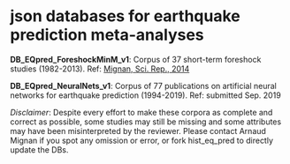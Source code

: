 
# json databases for earthquake prediction meta-analyses

**DB_EQpred_ForeshockMinM_v1**: Corpus of 37 short-term foreshock studies (1982-2013). Ref: [Mignan, Sci. Rep., 2014](https://www.nature.com/articles/srep04099)

**DB_EQpred_NeuralNets_v1**: Corpus of 77 publications on artificial neural networks for earthquake prediction (1994-2019). Ref: submitted Sep. 2019

*Disclaimer*: Despite every effort to make these corpora as complete and correct as possible, some studies may still be missing and some attributes may have been misinterpreted by the reviewer. Please contact Arnaud Mignan if you spot any omission or error, or fork hist_eq_pred to directly update the DBs.

